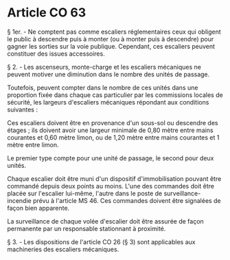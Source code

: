 # Article CO 63

§ 1er. - Ne comptent pas comme escaliers réglementaires ceux qui obligent le public à descendre puis à monter (ou à monter puis à descendre) pour gagner les sorties sur la voie publique. Cependant, ces escaliers peuvent constituer des issues accessoires.

§ 2. - Les ascenseurs, monte-charge et les escaliers mécaniques ne peuvent motiver une diminution dans le nombre des unités de passage.

Toutefois, peuvent compter dans le nombre de ces unités dans une proportion fixée dans chaque cas particulier par les commissions locales de sécurité, les largeurs d'escaliers mécaniques répondant aux conditions suivantes :

Ces escaliers doivent être en provenance d'un sous-sol ou descendre des étages ; ils doivent avoir une largeur minimale de 0,80 mètre entre mains courantes et 0,60 mètre limon, ou de 1,20 mètre entre mains courantes et 1 mètre entre limon.

Le premier type compte pour une unité de passage, le second pour deux unités.

Chaque escalier doit être muni d'un dispositif d'immobilisation pouvant être commandé depuis deux points au moins. L'une des commandes doit être placée sur l'escalier lui-même, l'autre dans le poste de surveillance-incendie prévu à l'article MS 46. Ces commandes doivent être signalées de façon bien apparente.

La surveillance de chaque volée d'escalier doit être assurée de façon permanente par un responsable stationnant à proximité.

§ 3. - Les dispositions de l'article CO 26 (§ 3) sont applicables aux machineries des escaliers mécaniques.
